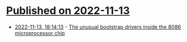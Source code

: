 # [Published on 2022-11-13](index.md)

* [2022-11-13, 18:14:13](https://news.ycombinator.com/item?id=33585673) - [The unusual bootstrap drivers inside the 8086 microprocessor chip](https://www.righto.com/2022/11/the-unusual-bootstrap-drivers-inside.html)
